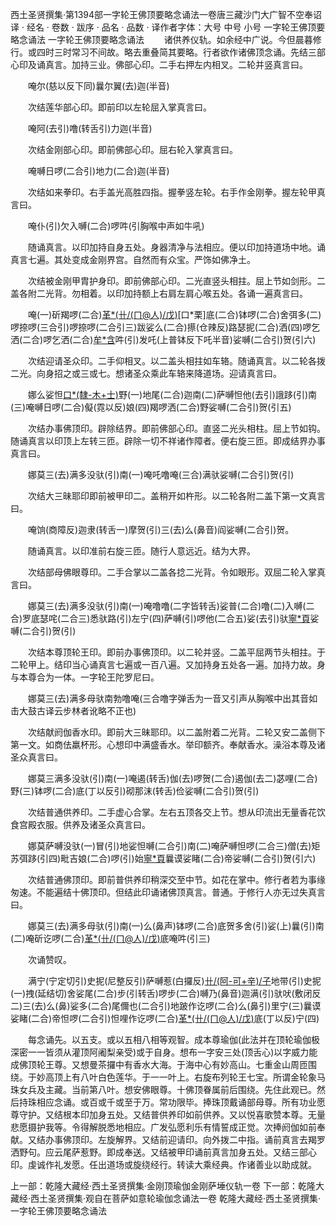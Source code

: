 西土圣贤撰集·第1394部一字轮王佛顶要略念诵法一卷唐三藏沙门大广智不空奉诏译
· 经名 · 卷数 · 跋序
· 品名 · 品数 · 译作者字体：大号 中号 小号
一字轮王佛顶要略念诵法
一字轮王佛顶要略念诵法
　　诸供养仪轨。如余经中广说。今但晨暮修行。或四时三时常习不间故。略去重叠简其要略。行者欲作诸佛顶念诵。先结三部心印及诵真言。加持三业。佛部心印。二手右押左内相叉。二轮并竖真言曰。

　　唵尔(慈以反下同)曩尔翼(去)迦(半音)

　　次结莲华部心印。即前印以左轮屈入掌真言曰。

　　唵阿(去引)噜(转舌引)力迦(半音)

　　次结金刚部心印。即前佛部心印。屈右轮入掌真言曰。

　　唵嚩日啰(二合引)地力(二合)迦(半音)

　　次结如来拳印。右手盖光高胜四指。握拳竖左轮。右手作金刚拳。握左轮甲真言曰。

　　唵仆(引)欠入嚩(二合)啰吽(引胸喉中声如牛吼)

　　随诵真言。以印加持自身五处。身器清净与法相应。便以印加持道场中地。诵真言七遍。其处变成金刚界宫。自然而有众宝。严饰如佛净土。

　　次结被金刚甲胄护身印。即前佛部心印。二光直竖头相拄。屈上节如剑形。二盖各附二光背。勿相着。以印加持额上右肩左肩心喉五处。各诵一遍真言曰。

　　唵(一)斫羯啰(二合)[革*(卄/(ㄇ@人)/戊)](转舌)[口*栗]底(二合)钵啰(二合)舍弭多(二)啰捺啰(三合引)啰捺啰(二合引三)跋娑么(二合)攃(仓辣反)路瑟抳(二合)洒(四)啰乞洒(二合)啰乞洒(二合)[牟*含](引五)吽(引)发吒(上普钵反下吒半音)娑嚩(二合引)贺(引六)

　　次结迎请圣众印。二手仰相叉。以二盖头相拄如车辂。随诵真言。以二轮各拨二光。向身招之或三或七。想诸圣众乘此车辂来降道场。迎请真言曰。

　　娜么娑怛[口*(隸-木+士)](三合转舌引)野(一)地尾(二合)迦南(二)萨嚩怛他(去引)誐跢(引)南(三)唵嚩日啰(二合)儗(霓以反)娘(四)羯啰洒(二合)野娑嚩(二合引)贺(引五)

　　次结办事佛顶印。辟除结界。即前佛部心印。直竖二光头相柱。屈上节如钩。随诵真言以印顶上左转三匝。辟除一切不祥诸作障者。便右旋三匝。即成结界办事真言曰。

　　娜莫三(去)满多没驮(引)南(一)唵吒噜唵(三合)满驮娑嚩(二合引)贺(引)

　　次结大三昧耶印即前被甲印二。盖稍开如杵形。以二轮各附二盖下第一文真言曰。

　　唵饷(商障反)迦隶(转舌一)摩贺(引)三(去)么(鼻音)阎娑嚩(二合引)贺。

　　随诵真言。以印准前右旋三匝。随行人意远近。结为大界。

　　次结部母佛眼尊印。二手合掌以二盖各捻二光背。令如眼形。双屈二轮入掌真言曰。

　　娜莫三(去)满多没驮(引)南(一)唵噜噜(二字皆转舌)娑普(二合)噜(二)入嚩(二合)罗底瑟咤(二合三)悉驮路(引)左宁(四)萨嚩(引)啰他(二合五)娑(去引)驮[寧*頁](宁顶反)娑嚩(二合引)贺(引)

　　次结本尊顶轮王印。即前办事佛顶印。以二轮并竖。二盖平屈两节头相拄。于二轮甲上。结印当心诵真言七遍或一百八遍。又加持身五处各一遍。加持力故。身与本尊合为一体。一字轮王陀罗尼曰。

　　娜莫三(去)满多母驮南勃噜唵(三合噜字弹舌为一音又引声从胸喉中出其音如击大鼓古译云步林者讹略不正也)

　　次结献阏伽香水印。即前大三昧耶印。以二盖附着二光背。二轮又安二盖侧下第一文。如商佉羸杯形。心想印中满盛香水。举印额齐。奉献香水。澡浴本尊及诸圣众真言曰。

　　娜莫三满多没驮(引)南(一)唵遏(转舌)伽(去)啰贺(二合)遏伽(去二)苾哩(二合)野(三)钵啰(二合)底(丁以反引)砌那沫(转舌)俭娑嚩(二合引)贺(引)

　　次结普通供养印。二手虚心合掌。左右五顶各交上节。想从印流出无量香花饮食宫殿衣服。供养及诸圣众真言曰。

　　娜莫萨嚩没驮(一)冒(引)地娑怛嚩(二合引)南(二)唵萨嚩怛啰(二合三)僧(去)矩苏弭跢(引四)毗吉娘(二合)啰(引)始[寧*頁](五)曩谟娑睹(二合)帝娑嚩(二合引)贺(引六)

　　次结普通佛顶印。即前普供养印稍深交至中节。如花在掌中。修行者若为事缘匆速。不能遍结十佛顶印。但结此印诵诸佛顶真言。普通。于修行人亦无过失真言曰。

　　娜莫三(去)满多母驮(引)南(一)么(鼻声)钵啰(二合)底贺多舍(引)娑(上)曩(引)南(二)唵斫讫啰(二合)[革*(卄/(ㄇ@人)/戊)](转舌)底唵吽(引三)

　　次诵赞叹。

　　满宁(宁定切引)史抳(尼整反引)萨嚩惹(白攞反)[卄/(阿-可+辛)/子](言揭反)地带(引)史抳(一)拽(延结切)舍娑尾(二合)步(引转舌)啰步(二合)嚩乃(鼻音)迦满(引)驮吠(敷闭反二)三(去)么(鼻)娑多(二合)尾儞也(二合引)地跛作讫啰(二合)么(鼻引)里宁(三)曩谟娑睹(二合)帝怛啰(二合引)怛哩作讫啰(二合)[革*(卄/(ㄇ@人)/戊)](转舌)底(丁以反)宁(四)

　　每念诵先。以五支。或以五相八相等观智。成本尊瑜伽(此法并在顶轮瑜伽极深密一一皆须从灌顶阿阇梨亲受)或于自身。想布一字安三处(顶舌心)以字威力能成佛顶轮王尊。又想曼茶攞中有香水大海。于海中心有妙高山。七重金山周匝围绕。于妙高顶上有八叶白色莲华。于一一叶上。右旋布列轮王七宝。所谓金轮象马珠女兵及主藏。当前第八叶。想安佛眼尊。十佛顶眷属前后围绕。先住此观已。然后持珠相应念诵。或百或千或至于万。常功限毕。捧珠顶戴诵部母尊。所有功业愿尊守护。又结根本印加身五处。又结普供养印如前供养。又以悦喜歌赞本尊。无量悲愿摄护我等。令得解脱悉地相应。广发弘愿利乐有情誓成正觉。次捧阏伽如前奉献。又结办事佛顶印。左旋解界。又结前迎请印。向外拨二中指。诵前真言去羯罗洒野句。应云尾萨惹野。即成奉送。又结被甲印诵前真言加身五处。又结三部心印。虔诚作礼发愿。任出道场或旋绕经行。转读大乘经典。作诸善业以助成就。

上一部：乾隆大藏经·西土圣贤撰集·金刚顶瑜伽金刚萨埵仪轨一卷
下一部：乾隆大藏经·西土圣贤撰集·观自在菩萨如意轮瑜伽念诵法一卷
乾隆大藏经·西土圣贤撰集·一字轮王佛顶要略念诵法